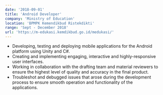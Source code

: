 ```yaml
---
date: '2018-09-01'
title: 'Android Developer'
company: 'Ministry of Education'
location: 'BPMPK Kemendikbud Ristekdikti'
range: 'Sept - December 2018'
url: 'https://m-edukasi.kemdikbud.go.id/medukasi/'
---
```


- Developing, testing and deploying mobile applications for the Android platform using Unity and C#.
- Creating and implementing engaging, interactive and highly-responsive user interfaces.
- Working in collaboration with the drafting team and material reviewers to ensure the highest level of quality and accuracy in the final product.
- Troubleshot and debugged issues that arose during the development process to ensure smooth operation and
  functionality of the applications.
